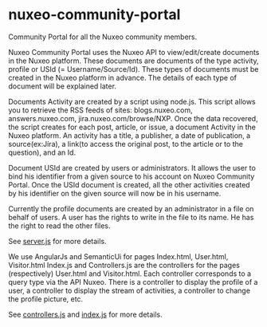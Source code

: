 nuxeo-community-portal
======================

Community Portal for all the Nuxeo community members.

Nuxeo Community Portal uses the Nuxeo API to view/edit/create documents in the Nuxeo platform. These documents are documents of the type activity, profile or USId (= Username/Source/Id). These types of documents must be created in the Nuxeo platform in advance. The details of each type of document will be explained later.

Documents Activity are created by a script using node.js. This script allows you to retrieve the RSS feeds of sites: blogs.nuxeo.com, answers.nuxeo.com, jira.nuxeo.com/browse/NXP. Once the data recovered, the script creates for each post, article, or issue, a document Activity in the Nuxeo platform. An activity has a title, a publisher, a date of publication, a source(ex:Jíra), a link(to access the original post, to the article or to the question), and an Id.

Document USId are created by users or administrators. It allows the user to bind his identifier from a given source to his account on Nuxeo Community Portal. Once the USId document is created, all the other activities created by his identifier on the given source will now be in his username.

Currently the profile documents are created by an administrator in a file on behalf of users.
A user has the rights to write in the file to its name. He has the right to read the other files.

See <a href="https://github.com/gautiergeo/nuxeo-community-portal/blob/master/nuxeo-community-portal-front/src/main/yo/nuxeo-community/ServerCreatingActivities/server.js"> server.js</a> for more details.

We use AngularJs and SemanticUi for pages Index.html, User.html, Visitor.html Index.js and Controllers.js are the controllers for the pages (respectively) User.html and Visitor.html.
Each controller corresponds to a query type via the API Nuxeo. There is a controller to display the profile of a user, a controller to display the stream of activities, a controller to change the profile picture, etc.

See <a href="https://github.com/gautiergeo/nuxeo-community-portal/blob/master/nuxeo-community-portal-front/src/main/yo/nuxeo-community/js/controllers.js"> controllers.js</a> and <a href="https://github.com/gautiergeo/nuxeo-community-portal/blob/master/nuxeo-community-portal-front/src/main/yo/nuxeo-community/js/index.js"> index.js</a> for more details.
